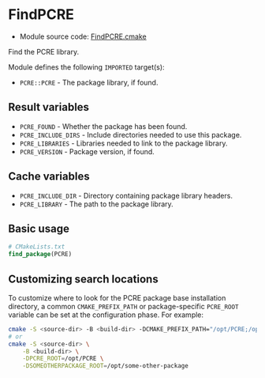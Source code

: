 <!-- This is auto-generated file. -->
# FindPCRE

* Module source code: [FindPCRE.cmake](https://github.com/petk/php-build-system/blob/master/cmake/cmake/modules/FindPCRE.cmake)

Find the PCRE library.

Module defines the following `IMPORTED` target(s):

* `PCRE::PCRE` - The package library, if found.

## Result variables

* `PCRE_FOUND` - Whether the package has been found.
* `PCRE_INCLUDE_DIRS` - Include directories needed to use this package.
* `PCRE_LIBRARIES` - Libraries needed to link to the package library.
* `PCRE_VERSION` - Package version, if found.

## Cache variables

* `PCRE_INCLUDE_DIR` - Directory containing package library headers.
* `PCRE_LIBRARY` - The path to the package library.

## Basic usage

```cmake
# CMakeLists.txt
find_package(PCRE)
```

## Customizing search locations

To customize where to look for the PCRE package base
installation directory, a common `CMAKE_PREFIX_PATH` or
package-specific `PCRE_ROOT` variable can be set at
the configuration phase. For example:

```sh
cmake -S <source-dir> -B <build-dir> -DCMAKE_PREFIX_PATH="/opt/PCRE;/opt/some-other-package"
# or
cmake -S <source-dir> \
    -B <build-dir> \
    -DPCRE_ROOT=/opt/PCRE \
    -DSOMEOTHERPACKAGE_ROOT=/opt/some-other-package
```
